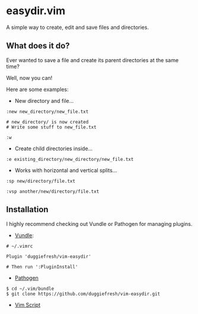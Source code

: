 easydir.vim
===========

A simple way to create, edit and save files and directories.

What does it do?
----------------

Ever wanted to save a file and create its parent directories at the same time?

Well, now you can!

Here are some examples:

* New directory and file...

```
:new new_directory/new_file.txt

# new_directory/ is now created
# Write some stuff to new_file.txt

:w
```

* Create child directories inside...

```
:e existing_directory/new_directory/new_file.txt
```

* Works with horizontal and vertical splits...

```
:sp new/directory/file.txt

:vsp another/new/directory/file.txt
```

Installation
------------

I highly recommend checking out Vundle or Pathogen for managing plugins.

* [Vundle](https://github.com/gmarik/vundle):

```
# ~/.vimrc

Plugin 'duggiefresh/vim-easydir'

# Then run ':PluginInstall'
```

* [Pathogen](https://github.com/tpope/vim-pathogen)

```
$ cd ~/.vim/bundle
$ git clone https://github.com/duggiefresh/vim-easydir.git
```

* [Vim Script](http://www.vim.org/scripts/script.php?script_id=4793)
